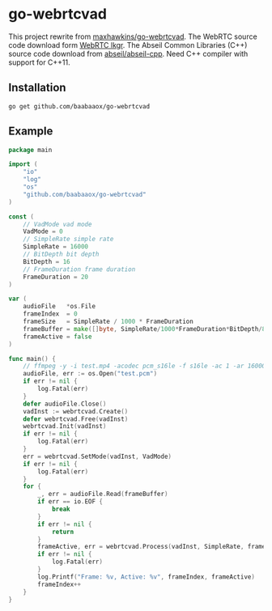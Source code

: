 # go-webrtcvad

This project rewrite from [maxhawkins/go-webrtcvad](https://github.com/maxhawkins/go-webrtcvad). The WebRTC source code download form [WebRTC lkgr](https://webrtc.googlesource.com/src/+/refs/heads/lkgr). The Abseil Common Libraries (C++) source code download from [abseil/abseil-cpp](https://github.com/abseil/abseil-cpp). Need C++ compiler with support for C++11.

## Installation

```shell
go get github.com/baabaaox/go-webrtcvad
```

## Example

```go
package main

import (
    "io"
    "log"
    "os"
    "github.com/baabaaox/go-webrtcvad"
)

const (
    // VadMode vad mode
    VadMode = 0
    // SimpleRate simple rate
    SimpleRate = 16000
    // BitDepth bit depth
    BitDepth = 16
    // FrameDuration frame duration
    FrameDuration = 20
)

var (
    audioFile   *os.File
    frameIndex  = 0
    frameSize   = SimpleRate / 1000 * FrameDuration
    frameBuffer = make([]byte, SimpleRate/1000*FrameDuration*BitDepth/8)
    frameActive = false
)

func main() {
    // ffmpeg -y -i test.mp4 -acodec pcm_s16le -f s16le -ac 1 -ar 16000 test.pcm
    audioFile, err := os.Open("test.pcm")
    if err != nil {
        log.Fatal(err)
    }
    defer audioFile.Close()
    vadInst := webrtcvad.Create()
    defer webrtcvad.Free(vadInst)
    webrtcvad.Init(vadInst)
    if err != nil {
        log.Fatal(err)
    }
    err = webrtcvad.SetMode(vadInst, VadMode)
    if err != nil {
        log.Fatal(err)
    }
    for {
        _, err = audioFile.Read(frameBuffer)
        if err == io.EOF {
            break
        }
        if err != nil {
            return
        }
        frameActive, err = webrtcvad.Process(vadInst, SimpleRate, frameBuffer, frameSize)
        if err != nil {
            log.Fatal(err)
        }
        log.Printf("Frame: %v, Active: %v", frameIndex, frameActive)
        frameIndex++
    }
}
```
